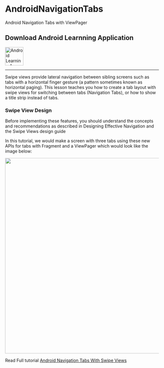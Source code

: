 # AndroidNavigationTabs
Android Navigation Tabs with ViewPager

## Download Android Learnning Application
<a href="https://play.google.com/store/apps/details?id=snow.androidlearning.app">
<img src="https://i0.wp.com/www.androidlearning.in/wp-content/uploads/2017/02/badge_android_store_1.png?w=960" height="60px" title="Android Learning App" target="_blank"/></a>

<hr>
Swipe views provide lateral navigation between sibling screens such as tabs with a horizontal finger gesture (a pattern sometimes known as horizontal paging). This lesson teaches you how to create a tab layout with swipe views for switching between tabs (Navigation Tabs), or how to show a title strip instead of tabs.

### Swipe View Design
Before implementing these features, you should understand the concepts and recommendations as described in Designing Effective Navigation and the Swipe Views design guide

In this tutorial, we would make a screen with three tabs using these new APIs for tabs with Fragment and a ViewPager which would look like the image below:

<a href="http://i.imgur.com/HTgkV9j.jpg"><img src="http://i.imgur.com/HTgkV9j.jpg" height="640px" /></a>


Read Full tutorial
[Android Navigation Tabs With Swipe Views](https://www.androidlearning.in/android-navigation-tabs-with-swipe-views/)
